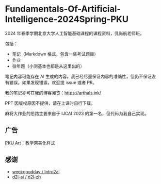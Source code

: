 # Fundamentals-Of-Artificial-Intelligence-2024Spring-PKU

2024 年春季学期北京大学人工智能基础课程的课程资料，仉尚航老师班。

包括：

-   笔记（Markdown 格式，包含一些考试题目）
-   作业
-   往年题（小测基本也都是从这里出的）

笔记内容可能存在 AI 生成的内容，我已经尽量保证内容的准确性，但仍不保证没有错误。如果发现错误，欢迎提 issue 或者 PR。

我的笔记亦可在我的博客阅览：https://arthals.ink/

PPT 因版权原因不提供，请在上课时自行下载。

麻将大作业的思路主要来自于 IJCAI 2023 的第一名，但代码为我自己实现。

## 广告

[PKU Art](https://arthals.ink/posts/web/pku-art)：教学网美化样式

## 感谢

-   [weekgoodday / Intro2ai](https://github.com/weekgoodday/Intro2ai)
-   [d2l-ai / d2l-zh](https://github.com/d2l-ai/d2l-zh)
